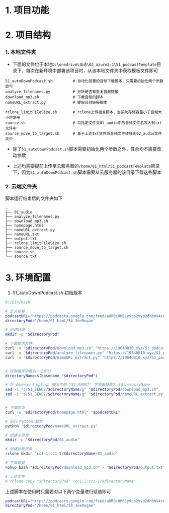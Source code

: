 # 1. 项目功能



# 2. 项目结构

### 1. 本地文件夹

- 下面的文件位于本地`D:\onedrive\英语\02_azure2-1\51_podcastTemplate`目录下，每次在新环境中部署该项目时，从该本地文件夹中获取模板文件即可


```
51_autoDownPodcast.sh         # 自动化部署的音频下载脚本，只需要初始化两个参数即可
analyze_filenames.py          # 分析是否有重复音频链接
download_mp3.sh               # 下载音频的脚本
nameURL_extract.py            # 提取音频链接脚本

rclone_limitFileSize.sh       # rclone上传相关脚本，当系统存储容量小于音频大小时使用
source.sh                     # 将指定文件夹01_audio中的音频文件名写入到txt文件中
source_move_to_target.sh      # 基于上述txt文件将音频文件转移到02_audio文件夹中
```

- 除了`51_autoDownPodcast.sh`脚本需要初始化两个参数之外，其余均不需要改动参数

- 上述均需要提前上传至云服务器的`/home/01_html/51_podcastTemplate`目录下，因为`51_autoDownPodcast.sh`脚本需要从云服务器的该目录下载这些脚本




### 2. 云端文件夹

脚本运行结束后的文件夹如下

```
.
├── 01_audio
├── analyze_filenames.py
├── download_mp3.sh
├── homepage.html
├── nameURL_extract.py
├── nameURL.txt
├── output.txt
├── rclone_limitFileSize.sh
├── source_move_to_target.sh
├── source.sh
└── source.txt
```








# 3. 环境配置


1. 51_autoDownPodcast.sh 初始版本

```bash
#!/bin/bash

# 定义变量
podcastURL="https://podcasts.google.com/feed/aHR0cHM6Ly9qb2Vyb2dhbmV4cC5saWJzeW4uY29tL3Jzcw?sa=X&ved=0CAcQrrcFahgKEwiwjKnApNKEAxUAAAAAHQAAAAAQxhc"
directoryPod="/home/01_html/54_JoeRogan"

# 创建目录
mkdir -p "$directoryPod"

# 下载脚本文件
curl -o "$directoryPod/download_mp3.sh" "https://19640810.xyz/51_podcastTemplate/download_mp3.sh"
curl -o "$directoryPod/analyze_filenames.py" "https://19640810.xyz/51_podcastTemplate/analyze_filenames.py"
curl -o "$directoryPod/nameURL_extract.py" "https://19640810.xyz/51_podcastTemplate/nameURL_extract.py"


# 获取路径中最后一个部分
directoryName=$(basename "$directoryPod")

# 将 download_mp3.sh 脚本中的 "51_SEND7" 字符串替换为 $directoryName
sed -i "s/51_SEND7/$directoryName/g" "$directoryPod/download_mp3.sh"
sed -i "s/51_SEND7/$directoryName/g" "$directoryPod/nameURL_extract.py"


# 下载网页
curl -o "$directoryPod/homepage.html" "$podcastURL"

# 运行 Python 脚本
python "$directoryPod/nameURL_extract.py"

# 创建子目录
mkdir -p "$directoryPod/01_audio"

# 创建远程目录
rclone mkdir "cc1-1:cc1-1/$directoryName/01_audio"

# 下载音频
nohup bash "$directoryPod/download_mp3.sh" > "$directoryPod/output.txt" 2>&1 &

# 上传文件
# rclone copy "$directoryPod" "cc1-1:cc1-1/$directoryName"
```

上述脚本在使用时只需要对以下两个变量进行赋值即可

```sh
podcastURL="https://podcasts.google.com/feed/aHR0cHM6Ly9qb2Vyb2dhbmV4cC5saWJzeW4uY29tL3Jzcw?sa=X&ved=0CAcQrrcFahgKEwiwjKnApNKEAxUAAAAAHQAAAAAQxhc"
directoryPod="/home/01_html/54_JoeRogan"
```








